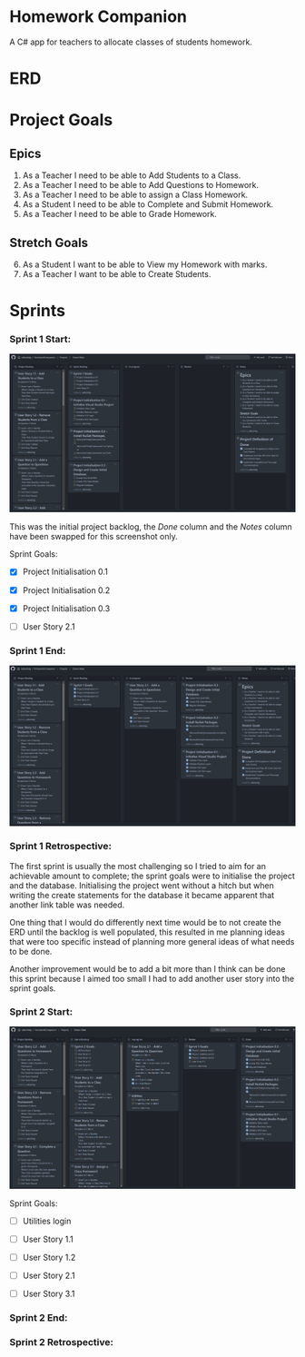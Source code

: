 # Homework Companion
A C# app for teachers to allocate classes of students homework.



# ERD







# Project Goals

## Epics
1. As a Teacher I need to be able to Add Students to a Class.
2. As a Teacher I need to be able to Add Questions to Homework.
3. As a Teacher I need to be able to assign a Class Homework.
4. As a Student I need to be able to Complete and Submit Homework.
5. As a Teacher I need to be able to Grade Homework.
## Stretch Goals
6. As a Student I want to be able to View my Homework with marks.
7. As a Teacher I want to be able to Create Students.

   

   

# Sprints

### Sprint 1 Start:

![Initial_Backlog](Images/Backlog_0.png)

This was the initial project backlog, the *Done* column and the *Notes* column have been swapped for this screenshot only.



Sprint Goals:

- [x] Project Initialisation 0.1
- [x] Project Initialisation 0.2
- [x] Project Initialisation 0.3
- [ ] User Story 2.1



### Sprint 1 End:

![Sprint1_End_Backlog](Images/Backlog_1.png)





### Sprint 1 Retrospective:

The first sprint is usually the most challenging so I tried to aim for an achievable amount to complete; the sprint goals were to initialise the project and the database. Initialising the project went without a hitch but when writing the create statements for the database it became apparent that another link table was needed. 

One thing that I would do differently next time would be to not create the ERD until the backlog is well populated, this resulted in me planning ideas that were too specific instead of planning more general ideas of what needs to be done.

Another improvement would be to add a bit more than I think can be done this sprint because I aimed too small I had to add another user story into the sprint goals.







### Sprint 2 Start:

![Sprint2_Start_Backlog](Images/Backlog_2.png)



Sprint Goals:

- [ ] Utilities login
- [ ] User Story 1.1
- [ ] User Story 1.2
- [ ] User Story 2.1
- [ ] User Story 3.1





### Sprint 2 End:











### Sprint 2 Retrospective:



